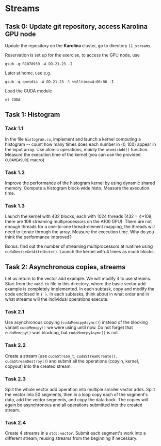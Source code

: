 
Streams
=======





Task 0: Update git repository, access Karolina GPU node
-------------------------------------------------------

Update the repository on the **Karolina** cluster, go to directory `11_streams`.

Reservation is set up for the exercise, to access the GPU node, use
```
qsub -q R1078930 -A DD-21-23 -I
```

Later at home, use e.g.
```
qsub -q qnvidia -A DD-21-23 -l walltime=4:00:00 -I
```

Load the CUDA module
```
ml CUDA
```





Task 1: Histogram
-----------------

### Task 1.1

In the file `histogram.cu`, implement and launch a kernel computing a histogram -- count how many times does each number in $\langle 0,100 )$ appear in the input array. Use atomic operations, mainly the `atomicAdd()` function. Measure the execution time of the kernel (you can use the provided `CUDAMEASURE` macro).

### Task 1.2

Improve the performance of the histogram kernel by using dynamic shared memory. Compute a histogram block-wide histo. Measure the execution time.

### Task 1.3

Launch the kernel with 432 blocks, each with 1024 threads (432 = 4\*108, there are 108 streaming multiprocessors on the A100 GPU). There are not enough threads for a one-to-one thread-element mapping, the threads will need to iterate through the array. Measure the execution time. Why do you think the performance improved?

Bonus: find out the number of streaming multiprocessors at runtime using `cudaDeviceGetAttribute()`. Launch the kernel with 4 times as much blocks.





Task 2: Asynchronous copies, streams
------------------------------------

Let us return to the vector add example. We will modify it to use streams. Start from the `vadd.cu` file in this directory, where the basic vector add example is completely implemented. In each subtask, copy and modify the code enclosed in `{ }`. In each subtasks, think about in what order and in what streams will the individual operations execute.

### Task 2.1

Use asynchronous copying (`cudaMemcpyAsync()`) instead of the blocking variant `cudaMemcpy()` we were using until now. Do not forget that `cudaMemcpy()` was blocking, but `cudaMemcpyAsync()` is not.

### Task 2.2

Create a stream (use `cudaStream_t`, `cudaStreamCreate()`, `cudaStreamDestroy()`) and submit all the operations (copyin, kernel, copyout) into the created stream.

### Task 2.3

Split the whole vector add operation into multiple smaller vector adds. Split the vector into 50 segments, then in a loop copy each of the segment's data, add the vector segments, and copy the data back. The copies will again be asynchronous and all operations submitted into the created stream.

### Task 2.4

Create 4 streams in a `std::vector`. Submit each segment's work into a different stream, reusing streams from the beginning if necessary.
